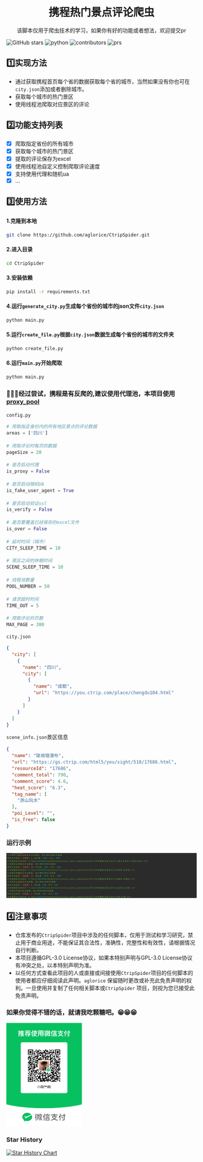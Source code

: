 <div align="center">
    <h1 align="center">
     携程热门景点评论爬虫
    </h1>
<p>该脚本仅用于爬虫技术的学习，如果你有好的功能或者想法，欢迎提交pr</p>
</div>

![GitHub stars](https://img.shields.io/github/stars/aglorice/CtripSpider.svg)
![python](https://img.shields.io/badge/python-3.10-blue)
![contributors](https://badgen.net/github/contributors/aglorice/CtripSpider)
![prs](https://badgen.net/github/prs/aglorice/CtripSpider)

## 1️⃣实现方法

- 通过获取携程首页每个省的数据获取每个省的城市，当然如果没有你也可在`city.json`添加或者删除城市。
- 获取每个城市的热门景区
- 使用线程池爬取对应景区的评论

## 2️⃣功能支持列表

* [x] 爬取指定省份的所有城市
* [x] 获取每个城市的热门景区
* [x] 提取的评论保存为excel
* [x] 使用线程池自定义控制爬取评论速度
* [x] 支持使用代理和随机ua
* [x] ...

## 3️⃣使用方法

#### 1.克隆到本地

```bash
git clone https://github.com/aglorice/CtripSpider.git
```

#### 2.进入目录

```bash
cd CtripSpider
```

#### 3.安装依赖

```bash
pip install -r requirements.txt
```

#### 4.运行`generate_city.py`生成每个省份的城市的json文件`city.json`

```bash
python main.py
```

#### 5.运行`create_file.py`根据`city.json`数据生成每个省份的城市的文件夹

```bash
python create_file.py
```

#### 6.运行`main.py`开始爬取

```bash
python main.py
```

### 🐞🐞🐞经过尝试，携程是有反爬的,建议使用代理池，本项目使用[proxy_pool](https://github.com/jhao104/proxy_pool)

`config.py`

```python
# 爬取指定身份内的所有地区景点的评论数据
areas = ['四川']

# 爬取评论时每页的数据
pageSize = 20

# 是否启动代理
is_proxy = False

# 是否启动随机UA
is_fake_user_agent = True

# 是否启动验证ssl
is_verify = False

# 是否要覆盖已经保存的excel文件
is_over = False

# 延时时间（城市）
CITY_SLEEP_TIME = 10

# 景区之间的休眠时间
SCENE_SLEEP_TIME = 10

# 线程池数量
POOL_NUMBER = 50

# 请求超时时间
TIME_OUT = 5

# 爬取评论的页数
MAX_PAGE = 300

```

`city.json`

```json
{
  "city": [
    {
      "name": "四川",
      "city": [
        {
          "name": "成都",
          "url": "https://you.ctrip.com/place/chengdu104.html"
        }
      ]
    }
  ]
}
```

`scene_info.json`景区信息

```json
{
  "name": "陡坡塘瀑布",
  "url": "https://gs.ctrip.com/html5/you/sight/518/17686.html",
  "resourceId": "17686",
  "comment_total": 790,
  "comment_score": 4.6,
  "heat_score": "6.3",
  "tag_name": [
    "游山玩水"
  ],
  "poi_Level": "",
  "is_free": false
}
```
### 运行示例
![](img/img.png)

## 4️⃣注意事项

- 仓库发布的`CtripSpider`项目中涉及的任何脚本，仅用于测试和学习研究，禁止用于商业用途，不能保证其合法性，准确性，完整性和有效性，请根据情况自行判断。
- 本项目遵循GPL-3.0 License协议，如果本特别声明与GPL-3.0 License协议有冲突之处，以本特别声明为准。
- 以任何方式查看此项目的人或直接或间接使用`CtripSpider`项目的任何脚本的使用者都应仔细阅读此声明。`aglorice` 保留随时更改或补充此免责声明的权利。一旦使用并复制了任何相关脚本或`CtripSpider`
  项目，则视为您已接受此免责声明。

### 如果你觉得不错的话，就请我吃颗糖吧。😁😁😁

<img src="img\img_4.png" alt="img_4" width="200" height="272" />

### Star History

[![Star History Chart](https://api.star-history.com/svg?repos=aglorice/CtripSpider&type=Date)](https://star-history.com/#aglorice/CtripSpider&Date)

